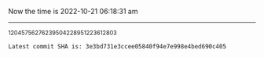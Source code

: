 Now the time is 2022-10-21 06:18:31 am

---

<small>12045756276239504228951223612803</small>

```txt
Latest commit SHA is: 3e3bd731e3ccee05840f94e7e998e4bed690c405
```
